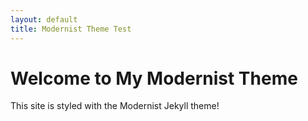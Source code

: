 ```yaml
---
layout: default
title: Modernist Theme Test
---
```


# Welcome to My Modernist Theme

This site is styled with the Modernist Jekyll theme!
